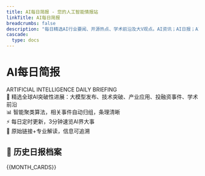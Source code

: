 ```yaml
---
title: AI每日简报 - 您的人工智能情报站
linkTitle: AI每日简报
breadcrumbs: false
description: "每日精选AI行业要闻、开源热点、学术前沿及大V观点。AI资讯；AI日报；AI知识库；AI教程；AI资讯日报；AI工具；AI Daily News"
cascade:
  type: docs
---
```


<div class="newspaper-masthead border-b-4 border-double border-gray-900 dark:border-gray-100 pb-8 mb-12">
  <div class="text-center">
    <h1 class="text-5xl md:text-6xl font-bold mb-4 font-serif text-gray-900 dark:text-gray-100">
      AI每日简报
    </h1>
    <div class="text-lg md:text-xl text-gray-600 dark:text-gray-400 italic mb-4">
      ARTIFICIAL INTELLIGENCE DAILY BRIEFING
    </div>
    <div class="max-w-4xl mx-auto">
      <div class="grid md:grid-cols-2 gap-4 text-sm text-gray-600 dark:text-gray-400">
        <div class="flex items-center justify-center">
          <span class="mr-2">🎯</span>
          精选全球AI突破性进展：大模型发布、技术突破、产业应用、投融资事件、学术前沿
        </div>
        <div class="flex items-center justify-center">
          <span class="mr-2">📊</span>
          智能聚类算法，相关事件自动归组，条理清晰
        </div>
        <div class="flex items-center justify-center">
          <span class="mr-2">⚡</span>
          每日定时更新，3分钟速览AI界大事
        </div>
        <div class="flex items-center justify-center">
          <span class="mr-2">🔗</span>
          原始链接+专业解读，信息可追溯
        </div>
      </div>
    </div>
  </div>
</div>

<div class="newspaper-archive hx-mt-12">
  <h2 class="text-3xl font-bold mb-8 text-center font-serif border-b-2 border-gray-900 dark:border-gray-100 pb-4">
    📅 历史日报档案
  </h2>
  
  <div class="newspaper-grid grid gap-6 md:grid-cols-2 lg:grid-cols-3 xl:grid-cols-4">
    {{MONTH_CARDS}}
  </div>
</div>

<style>
/* 报纸风格卡片样式 */
.newspaper-grid > div {
  @apply border-2 border-gray-900 dark:border-gray-100 p-6 bg-white dark:bg-gray-900;
  box-shadow: 4px 4px 0 rgb(17 24 39);
  transition: all 0.3s cubic-bezier(0.4, 0, 0.2, 1);
  position: relative;
}

.newspaper-grid > div:hover {
  transform: translate(-2px, -2px);
  box-shadow: 6px 6px 0 rgb(17 24 39);
}

.dark .newspaper-grid > div {
  box-shadow: 4px 4px 0 rgb(243 244 246);
}

.dark .newspaper-grid > div:hover {
  box-shadow: 6px 6px 0 rgb(243 244 246);
}

/* 卡片内容样式 */
.newspaper-grid h3 {
  @apply text-xl font-bold mb-3 font-serif text-gray-900 dark:text-gray-100;
}

.newspaper-grid a {
  @apply text-gray-900 dark:text-gray-100 no-underline;
  transition: color 0.2s ease;
}

.newspaper-grid a:hover {
  @apply text-blue-600 dark:text-blue-400;
}

.newspaper-grid p {
  @apply text-gray-600 dark:text-gray-400 text-sm leading-relaxed;
}

/* 添加报纸日期标记 */
.newspaper-grid > div::before {
  content: "📰";
  @apply absolute -top-2 -right-2 text-2xl;
}

/* 响应式调整 */
@media (max-width: 768px) {
  .newspaper-masthead h1 {
    @apply text-4xl;
  }
  
  .newspaper-masthead .grid {
    @apply grid-cols-1 gap-2;
  }
  
  .newspaper-grid {
    @apply grid-cols-1;
  }
}
</style>
